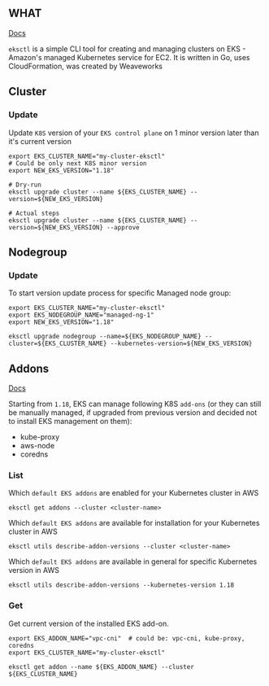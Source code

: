 ## WHAT

[Docs](https://eksctl.io/)

`eksctl` is a simple CLI tool for creating and managing clusters on EKS - Amazon's managed Kubernetes service for EC2. 
It is written in Go, uses CloudFormation, was created by Weaveworks

## Cluster

### Update

Update `K8S` version of your `EKS control plane` on 1 minor version later than it's current version
```
export EKS_CLUSTER_NAME="my-cluster-eksctl"
# Could be only next K8S minor version
export NEW_EKS_VERSION="1.18"

# Dry-run
eksctl upgrade cluster --name ${EKS_CLUSTER_NAME} --version=${NEW_EKS_VERSION}

# Actual steps
eksctl upgrade cluster --name ${EKS_CLUSTER_NAME} --version=${NEW_EKS_VERSION} --approve
```

## Nodegroup

### Update

To start version update process for specific Managed node group:
```
export EKS_CLUSTER_NAME="my-cluster-eksctl"
export EKS_NODEGROUP_NAME="managed-ng-1"
export NEW_EKS_VERSION="1.18"

eksctl upgrade nodegroup --name=${EKS_NODEGROUP_NAME} --cluster=${EKS_CLUSTER_NAME} --kubernetes-version=${NEW_EKS_VERSION}

```


## Addons

[Docs](https://eksctl.io/usage/addons/)

Starting from `1.18`, EKS can manage following K8S `add-ons` (or they can still be manually managed, if upgraded from previous version and decided not to install EKS management on them):
- kube-proxy
- aws-node
- coredns



### List

Which `default EKS addons` are enabled for your Kubernetes cluster in AWS
```
eksctl get addons --cluster <cluster-name>
```

Which `default EKS addons` are available for installation for your Kubernetes cluster in AWS
```
eksctl utils describe-addon-versions --cluster <cluster-name>
```

Which `default EKS addons` are available in general for specific Kubernetes version in AWS
```
eksctl utils describe-addon-versions --kubernetes-version 1.18
```

### Get

Get current version of the installed EKS add-on.
```
export EKS_ADDON_NAME="vpc-cni"  # could be: vpc-cni, kube-proxy, coredns
export EKS_CLUSTER_NAME="my-cluster-eksctl"

eksctl get addon --name ${EKS_ADDON_NAME} --cluster ${EKS_CLUSTER_NAME}
```
